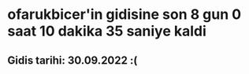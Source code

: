 # ofarukbicer'in gidisine son 8 gun 0 saat 10 dakika 35 saniye kaldi

## Gidis tarihi: 30.09.2022 :(